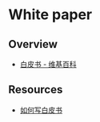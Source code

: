 # White paper


## Overview

- [白皮书 - 维基百科](https://zh.wikipedia.org/wiki/%E7%99%BD%E7%9A%AE%E4%B9%A6)


## Resources

- [如何写白皮书](https://zh.wikihow.com/%E5%86%99%E7%99%BD%E7%9A%AE%E4%B9%A6)

